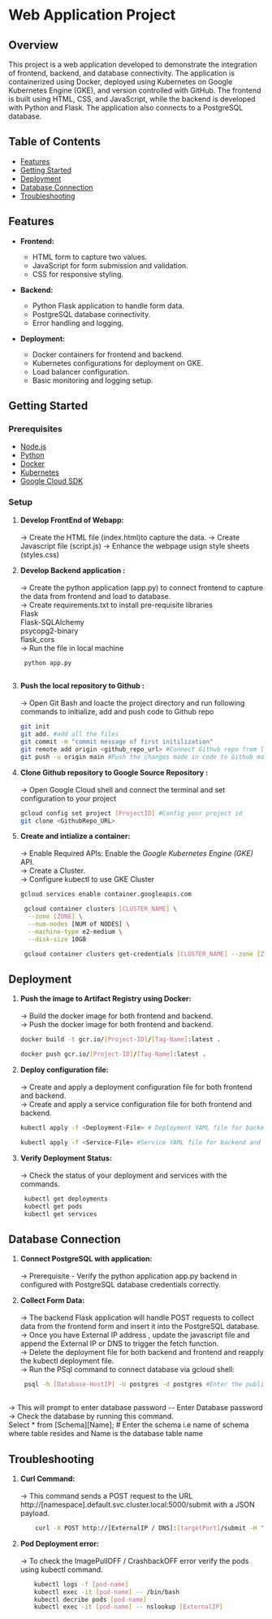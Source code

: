 # Web Application Project

## Overview

This project is a web application developed to demonstrate the integration of frontend, backend, and database connectivity. The application is containerized using Docker, deployed using Kubernetes on Google Kubernetes Engine (GKE), and version controlled with GitHub. The frontend is built using HTML, CSS, and JavaScript, while the backend is developed with Python and Flask. The application also connects to a PostgreSQL database.

## Table of Contents

- [Features](#features)
- [Getting Started](#getting-started)
- [Deployment](#deployment)
- [Database Connection](#database-connection)
- [Troubleshooting](#troubleshooting)


## Features

- **Frontend:**
  - HTML form to capture two values.
  - JavaScript for form submission and validation.
  - CSS for responsive styling.
  
- **Backend:**
  - Python Flask application to handle form data.
  - PostgreSQL database connectivity.
  - Error handling and logging.

- **Deployment:**
  - Docker containers for frontend and backend.
  - Kubernetes configurations for deployment on GKE.
  - Load balancer configuration.
  - Basic monitoring and logging setup.

## Getting Started

### Prerequisites

- [Node.js](https://nodejs.org/)
- [Python](https://www.python.org/)
- [Docker](https://www.docker.com/)
- [Kubernetes](https://kubernetes.io/)
- [Google Cloud SDK](https://cloud.google.com/sdk)

### Setup

1. **Develop FrontEnd of Webapp:** <br><br>
-> Create the HTML file (index.html)to capture the data.
-> Create Javascript file (script.js)
-> Enhance the webpage usign style sheets (styles.css)

2. **Develop Backend application :** <br><br>
-> Create the python application (app.py) to connect frontend to capture the data from frontend and load to database. <br>
-> Create requirements.txt to install pre-requisite libraries <br>
   Flask <br>
   Flask-SQLAlchemy <br>
   psycopg2-binary <br>
   flask_cors <br>
-> Run the file in local machine
   ```sh
    python app.py
  
3. **Push the local repository to Github :** <br><br>
 -> Open Git Bash and loacte the project directory and run following commands to initialize, add and push code to Github repo
   ```sh
   git init
   git add. #add all the files
   git commit -m "commit message of first initilization"
   git remote add origin <github_repo_url> #Connect Github repo from local machine
   git push -u origin main #Push the changes made in code to Github main branch
   

4. **Clone Github repository to Google Source Repository :** <br><br>
-> Open Google Cloud shell and connect the terminal and set configuration to your project
   ```sh
   gcloud config set project [ProjectID] #Config your project id
   git clone <GithubRepo_URL>
   
5. **Create and intialize a container:** <br><br>
-> Enable Required APIs: Enable the *Google Kubernetes Engine (GKE)* API. <br>
-> Create a Cluster. <br>
-> Configure kubectl to use GKE Cluster <br>
   
   ```sh
   gcloud services enable container.googleapis.com
   ```

    ```bash
     gcloud container clusters [CLUSTER_NAME] \
      --zone [ZONE] \
      --num-nodes [NUM of NODES] \
      --machine-type e2-medium \
      --disk-size 10GB
    ```

    ```bash
     gcloud container clusters get-credentials [CLUSTER_NAME] --zone [ZONE]
    ```

## Deployment

1. **Push the image to Artifact Registry using Docker:** <br><br>
-> Build the docker image for both frontend and backend. <br>
-> Push the docker image for both frontend and backend. <br>
   ```bash
   docker build -t gcr.io/[Project-ID]/[Tag-Name]:latest .
   ```
   ```bash
   docker push gcr.io/[Project-ID]/[Tag-Name]:latest .
   ``` 
2. **Deploy configuration file:** <br><br>
-> Create and apply a deployment configuration file for both frontend and backend. <br>
-> Create and apply a service configuration file for both frontend and backend. <br>
   ```bash
   kubectl apply -f <Deployment-File> # Deployment YAML file for backend and frontend
   ```
   ```bash
   kubectl apply -f <Service-File> #Service YAML file for backend and frontend
   ```
3. **Verify Deployment Status:** <br><br>
-> Check the status of your deployment and services with the commands. <br>
    ```bash
     kubectl get deployments
     kubectl get pods
     kubectl get services
     ```

## Database Connection

1. **Connect PostgreSQL with application:** <br><br>
-> Prerequisite - Verify the python application app.py backend in configured with PostgreSQL database credentials correctly. <br>

2. **Collect Form Data:** <br><br>
-> The backend Flask application will handle POST requests to collect data from the frontend form and insert it into the PostgreSQL database. <br>
-> Once you have External IP address , update the javascript file and append the External IP or DNS to trigger the fetch function.<br>
-> Delete the deployment file for both backend and frontend and reapply the kubectl deployment file. <br>
-> Run the PSql command to connect database via gcloud shell: <br> 
      ```bash
       psql -h [Database-HostIP] -U postgres -d postgres #Enter the public IP of PostgreSQL database
       
 -> This will prompt to enter database password -- Enter Database password <br>
 -> Check the database by running this command. <br>
      Select  * from [Schema][Name]; # Enter the schema i.e name of schema where table resides and Name is the database table name
    
## Troubleshooting

1. **Curl Command:** <br><br>
-> This command sends a POST request to the URL http://[namespace].default.svc.cluster.local:5000/submit with a JSON payload.
   ```bash
       curl -X POST http://[ExternalIP / DNS]:[targetPort]/submit -H "Content-Type: application/json" -d '{"value1": "test1", "value2": "test2"}'
2. **Pod Deployment error:** <br><br>
-> To check the ImagePullOFF / CrashbackOFF error verify the pods using kubectl command. <br>
```bash
       kubectl logs -f [pod-name]
       kubectl exec -it [pod-name] -- /bin/bash
       kubectl decribe pods [pod-name]
       kubectl exec -it [pod-name] -- nslookup [ExternalIP]
